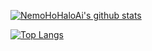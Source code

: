 [![NemoHoHaloAi's github stats](https://github-readme-stats.vercel.app/api?username=NemoHoHaloAi)](https://github.com/anuraghazra/github-readme-stats)

[![Top Langs](https://github-readme-stats.vercel.app/api/top-langs/?username=NemoHoHaloAi)](https://github.com/anuraghazra/github-readme-stats)
